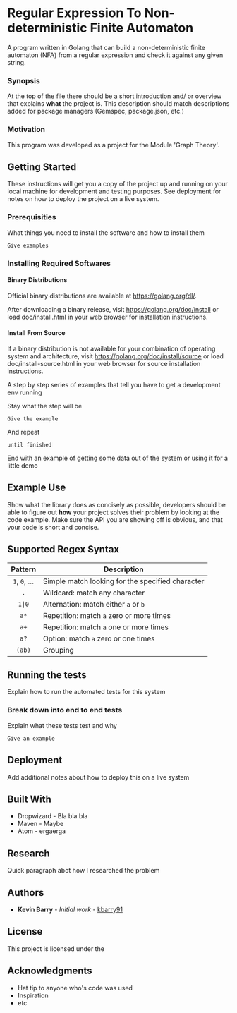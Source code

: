 # Regular Expression To Non-deterministic Finite Automaton

A program written in Golang that can build a non-deterministic finite automaton (NFA) from a regular expression and check it against any given string.

### Synopsis

At the top of the file there should be a short introduction and/ or overview that explains **what** the project is. This description should match descriptions added for package managers (Gemspec, package.json, etc.)

### Motivation

This program was developed as a project for the Module 'Graph Theory'.

## Getting Started

These instructions will get you a copy of the project up and running on your local machine for development and testing purposes. See deployment for notes on how to deploy the project on a live system.

### Prerequisities

What things you need to install the software and how to install them

```
Give examples
```

### Installing Required Softwares

#### Binary Distributions

Official binary distributions are available at https://golang.org/dl/.

After downloading a binary release, visit https://golang.org/doc/install
or load doc/install.html in your web browser for installation
instructions.

#### Install From Source

If a binary distribution is not available for your combination of
operating system and architecture, visit
https://golang.org/doc/install/source or load doc/install-source.html
in your web browser for source installation instructions.

A step by step series of examples that tell you have to get a development env running

Stay what the step will be

```
Give the example
```

And repeat

```
until finished
```

End with an example of getting some data out of the system or using it for a little demo

## Example Use

Show what the library does as concisely as possible, developers should be able to figure out **how** your project solves their problem by looking at the code example. Make sure the API you are showing off is obvious, and that your code is short and concise.

## Supported Regex Syntax

| Pattern                      | Description                                                 |
|:----------------------------:| ----------------------------------------------------------- |
| `1`, `0`, …                  | Simple match looking for the specified character            |
| `.`                          | Wildcard: match any character                               |
| `1\|0`                       | Alternation: match either `a` or `b`                        |
| `a*`                         | Repetition: match `a` zero or more times                    |
| `a+`                         | Repetition: match `a` one or more times                     |
| `a?`                         | Option: match `a` zero or one times                         |
| `(ab)`                       | Grouping                                                    |

## Running the tests

Explain how to run the automated tests for this system

### Break down into end to end tests

Explain what these tests test and why

```
Give an example
```



## Deployment

Add additional notes about how to deploy this on a live system

## Built With

* Dropwizard - Bla bla bla
* Maven - Maybe
* Atom - ergaerga


## Research 

Quick  paragraph abot how I researched the problem

## Authors

* **Kevin Barry** - *Initial work* - [kbarry91](https://github.com/kbarry91)

## License

This project is licensed under the 

## Acknowledgments

* Hat tip to anyone who's code was used
* Inspiration
* etc